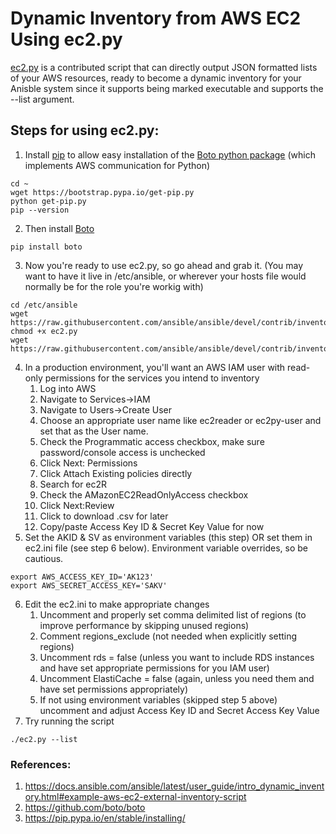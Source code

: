 # Dynamic Inventory from AWS EC2 Using ec2.py
[ec2.py](https://github.com/ansible/ansible/blob/devel/contrib/inventory/ec2.py) is a contributed script that can directly output JSON formatted lists of your AWS resources, ready to become a dynamic inventory for your Anisble system since it supports being marked executable and supports the --list argument.

## Steps for using ec2.py:
1. Install [pip](https://pip.pypa.io/en/stable/installing/) to allow easy installation of the [Boto python package](https://github.com/boto/boto) (which implements AWS communication for Python)
````
cd ~
wget https://bootstrap.pypa.io/get-pip.py
python get-pip.py
pip --version
````
2. Then install [Boto](https://github.com/boto/boto)
````
pip install boto
````
3. Now you're ready to use ec2.py, so go ahead and grab it. (You may want to have it live in /etc/ansible, or wherever your hosts file would normally be for the role you're workig with)
````
cd /etc/ansible
wget https://raw.githubusercontent.com/ansible/ansible/devel/contrib/inventory/ec2.py
chmod +x ec2.py
wget https://raw.githubusercontent.com/ansible/ansible/devel/contrib/inventory/ec2.ini
````
4. In a production environment, you'll want an AWS IAM user with read-only permissions for the services you intend to inventory
   1. Log into AWS
   2. Navigate to Services->IAM
   3. Navigate to Users->Create User
   4. Choose an appropriate user name like ec2reader or ec2py-user and set that as the User name.
   5. Check the Programmatic access checkbox, make sure password/console access is unchecked
   6. Click Next: Permissions
   7. Click Attach Existing policies directly
   8. Search for ec2R
   9. Check the AMazonEC2ReadOnlyAccess checkbox
   10. Click Next:Review
   11. Click to download .csv for later
   12. Copy/paste Access Key ID & Secret Key Value for now
5. Set the AKID & SV as environment variables (this step) OR set them in ec2.ini file (see step 6 below). Environment variable overrides, so be cautious.
````
export AWS_ACCESS_KEY_ID='AK123'
export AWS_SECRET_ACCESS_KEY='SAKV'
````
6. Edit the ec2.ini to make appropriate changes
   1. Uncomment and properly set comma delimited list of regions (to improve performance by skipping unused regions)
   2. Comment regions_exclude (not needed when explicitly setting regions)
   3. Uncomment rds = false (unless you want to include RDS instances and have set appropriate permissions for you IAM user)
   4. Uncomment ElastiCache = false (again, unless you need them and have set permissions appropriately)
   5. If not using environment variables (skipped step 5 above) uncomment and adjust Access Key ID and Secret Access Key Value
7. Try running the script
````
./ec2.py --list
````
### References:
1. https://docs.ansible.com/ansible/latest/user_guide/intro_dynamic_inventory.html#example-aws-ec2-external-inventory-script
2. https://github.com/boto/boto
3. https://pip.pypa.io/en/stable/installing/
